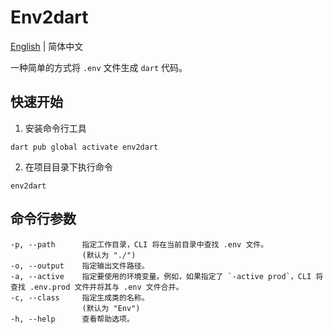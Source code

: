 # Env2dart

[English](README.md) | 简体中文

一种简单的方式将 `.env` 文件生成 `dart` 代码。

## 快速开始

1. 安装命令行工具

```shell
dart pub global activate env2dart
```

2. 在项目目录下执行命令

```shell
env2dart
```

## 命令行参数

```text
-p, --path      指定工作目录，CLI 将在当前目录中查找 .env 文件。
                (默认为 "./")
-o, --output    指定输出文件路径。
-a, --active    指定要使用的环境变量。例如，如果指定了 `-active prod`，CLI 将查找 .env.prod 文件并将其与 .env 文件合并。
-c, --class     指定生成类的名称。
                (默认为 "Env")
-h, --help      查看帮助选项。
```

